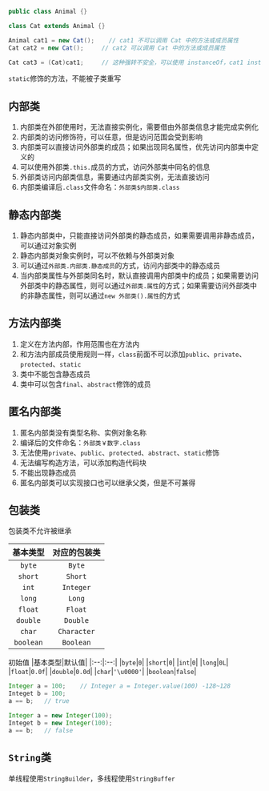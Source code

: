 ```java
public class Animal {}

class Cat extends Animal {}

Animal cat1 = new Cat();    // cat1 不可以调用 Cat 中的方法或成员属性
Cat cat2 = new Cat();     // cat2 可以调用 Cat 中的方法或成员属性

Cat cat3 = (Cat)cat1;     // 这种强转不安全，可以使用 instanceOf，cat1 instanceOf Cat 返回 true/false
```

`static`修饰的方法，不能被子类重写

## 内部类

1. 内部类在外部使用时，无法直接实例化，需要借由外部类信息才能完成实例化
2. 内部类的访问修饰符，可以任意，但是访问范围会受到影响
3. 内部类可以直接访问外部类的成员；如果出现同名属性，优先访问内部类中定义的
4. 可以使用外部类`.this.`成员的方式，访问外部类中同名的信息
5. 外部类访问内部类信息，需要通过内部类实例，无法直接访问
6. 内部类编译后`.class`文件命名：`外部类$内部类.class`

## 静态内部类

1. 静态内部类中，只能直接访问外部类的静态成员，如果需要调用非静态成员，可以通过对象实例
2. 静态内部类对象实例时，可以不依赖与外部类对象
3. 可以通过`外部类.内部类.静态成员`的方式，访问内部类中的静态成员
4. 当内部类属性与外部类同名时，默认直接调用内部类中的成员；如果需要访问外部类中的静态属性，则可以通过`外部类.属性`的方式；如果需要访问外部类中的非静态属性，则可以通过`new 外部类().属性`的方式

## 方法内部类

1. 定义在方法内部，作用范围也在方法内
2. 和方法内部成员使用规则一样，`class`前面不可以添加`public`、`private`、`protected`、`static`
3. 类中不能包含静态成员
4. 类中可以包含`final`、`abstract`修饰的成员

## 匿名内部类

1. 匿名内部类没有类型名称、实例对象名称
2. 编译后的文件命名：`外部类￥数字.class`
3. 无法使用`private`、`public`、`protected`、`abstract`、`static`修饰
4. 无法编写构造方法，可以添加构造代码块
5. 不能出现静态成员
6. 匿名内部类可以实现接口也可以继承父类，但是不可兼得

## 包装类

包装类不允许被继承

|基本类型|对应的包装类|
|:--:|:--:|
|`byte`|`Byte`|
|`short`|`Short`|
|`int`|`Integer`|
|`long`|`Long`|
|`float`|`Float`|
|`double`|`Double`|
|`char`|`Character`|
|`boolean`|`Boolean`|

初始值
|基本类型|默认值|
|:--:|:--:|
|`byte`|`0`|
|`short`|`0`|
|`int`|`0`|
|`long`|`0L`|
|`float`|`0.0f`|
|`double`|`0.0d`|
|`char`|`'\u0000'`|
|`boolean`|`false`|

```java
Integer a = 100;    // Integer a = Integer.value(100) -128~128
Integet b = 100;
a == b;   // true

Integer a = new Integer(100);
Integet b = new Integer(100);
a == b;   // false
```

## `String`类

单线程使用`StringBuilder`，多线程使用`StringBuffer`